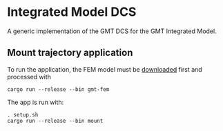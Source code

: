 # Integrated Model DCS

A generic implementation of the GMT DCS for the GMT Integrated Model.

## Mount trajectory application 

To run the application, the FEM model must be [downloaded](https://gmtocorp-my.sharepoint.com/:u:/g/personal/rconan_gmto_org/EThI5QQjnjJMtdxmyTcxgpYBZ_yo1hO_VvGm5Xs178vOkQ?e=mFdkZY) first and processed with
```
cargo run --release --bin gmt-fem
```

The app is run with:
```
. setup.sh
cargo run --release --bin mount
```